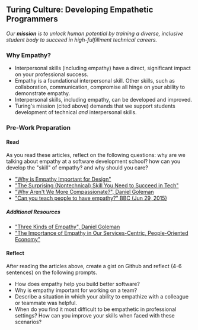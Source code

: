 ## Turing Culture: Developing Empathetic Programmers
_Our **mission** is to unlock human potential by training a diverse, inclusive student body to succeed in high-fulfillment technical careers._

### Why Empathy?
* Interpersonal skills (including empathy) have a direct, significant impact on your professional success.
* Empathy is a foundational interpersonal skill. Other skills, such as collaboration, communication, compromise all hinge on your ability to demonstrate empathy.
* Interpersonal skills, including empathy, can be developed and improved.
* Turing's mission (cited above) demands that we support students development of technical _and_ interpersonal skills. 

### Pre-Work Preparation
#### Read
As you read these articles, reflect on the following questions: why are we talking about empathy at a software development school? how can you develop the "skill" of empathy? and why should you care?

* ["Why is Empathy Important for Design"](http://www.bresslergroup.com/blog/why-empathic-design/)
* ["The Surprising (Nontechnical) Skill You Need to Succeed in Tech"](https://www.themuse.com/advice/the-surprising-and-nontechnical-skill-you-need-to-succeed-in-tech)
* ["Why Aren't We More Compassionate?", Daniel Goleman](http://www.ted.com/talks/daniel_goleman_on_compassion#t-39146)
* ["Can you teach people to have empathy?" BBC (Jun 29, 2015)](http://www.bbc.com/news/magazine-33287727)

##### Additional Resources
* ["Three Kinds of Empathy", Daniel Goleman](http://www.danielgoleman.info/three-kinds-of-empathy-cognitive-emotional-compassionate/)
* ["The Importance of Empathy in Our Services-Centric, People-Oriented Economy"](http://blogs.wsj.com/cio/2015/10/09/the-importance-of-empathy-in-our-services-centric-people-oriented-economy/)

#### Reflect
After reading the articles above, create a gist on Github and reflect (4-6 sentences) on the following prompts.
* How does empathy help you build better software?
* Why is empathy important for working on a team?
* Describe a situation in which your ability to empathize with a colleague or teammate was helpful.
* When do you find it most difficult to be empathetic in professional settings? How can you improve your skills when faced with these scenarios?
